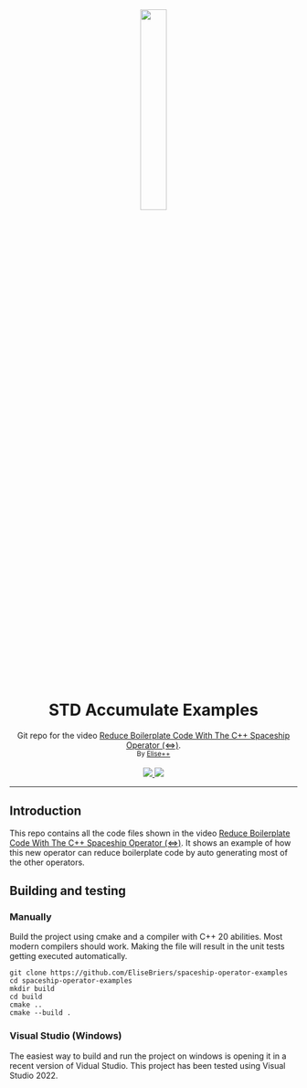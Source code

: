 <div align="center">
  <a align="center" href="https://www.youtube.com/watch?v=dUOLH_SjlHA">
    <img src="https://img.youtube.com/vi/dUOLH_SjlHA/mqdefault.jpg" width=30%>
  </a>
  <h1>STD Accumulate Examples</h1>
  <p>
    Git repo for the video <a href="https://www.youtube.com/watch?v=dUOLH_SjlHA">Reduce Boilerplate Code With The C++ Spaceship Operator (<=>)</a>.
    <br>
    <sub>By <a href="https://www.youtube.com/@ElisePlusPlus">Elise++</a></sub><br><br>
    <a href="/../../actions/workflows/cmake.yml">
      <img src="/../../actions/workflows/cmake.yml/badge.svg">
    </a>
    <a href="LICENSE">
      <img src="https://img.shields.io/badge/License-MIT-yellow.svg">
    </a>
  </p>
</div>

***

## Introduction
This repo contains all the code files shown in the video [Reduce Boilerplate Code With The C++ Spaceship Operator (<=>)](https://www.youtube.com/watch?v=dUOLH_SjlHA). It shows an example of how this new operator can reduce boilerplate code by auto generating most of the other operators.

## Building and testing
### Manually
Build the project using cmake and a compiler with C++ 20 abilities. Most modern compilers should work. Making the file will result in the unit tests getting executed automatically.

```shell
git clone https://github.com/EliseBriers/spaceship-operator-examples
cd spaceship-operator-examples
mkdir build
cd build
cmake ..
cmake --build .
```

### Visual Studio (Windows)
The easiest way to build and run the project on windows is opening it in a recent version of Vidual Studio. This project has been tested using Visual Studio 2022.
